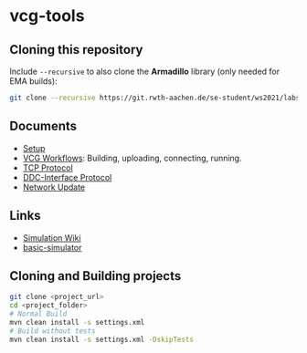# vcg-tools

## Cloning this repository

Include `--recursive` to also clone the **Armadillo** library (only needed for EMA builds):

```bash
git clone --recursive https://git.rwth-aachen.de/se-student/ws2021/labs/connectedcars/vcg-tools
```

## Documents

- [Setup](docs/setup.md)
- [VCG Workflows](docs/vcg-workflows.md): Building, uploading, connecting, running.
- [TCP Protocol](docs/tcp-protocol.md)
- [DDC-Interface Protocol](docs/ddc-interface.md)
- [Network Update](docs/network-update.md)

## Links

- [Simulation Wiki](https://git.rwth-aachen.de/monticore/EmbeddedMontiArc/simulators/simulation/-/wikis/home)
- [basic-simulator](https://git.rwth-aachen.de/monticore/EmbeddedMontiArc/simulators/basic-simulator)

## Cloning and Building projects

```bash
git clone <project_url>
cd <project_folder>
# Normal Build
mvn clean install -s settings.xml
# Build without tests
mvn clean install -s settings.xml -DskipTests
```
